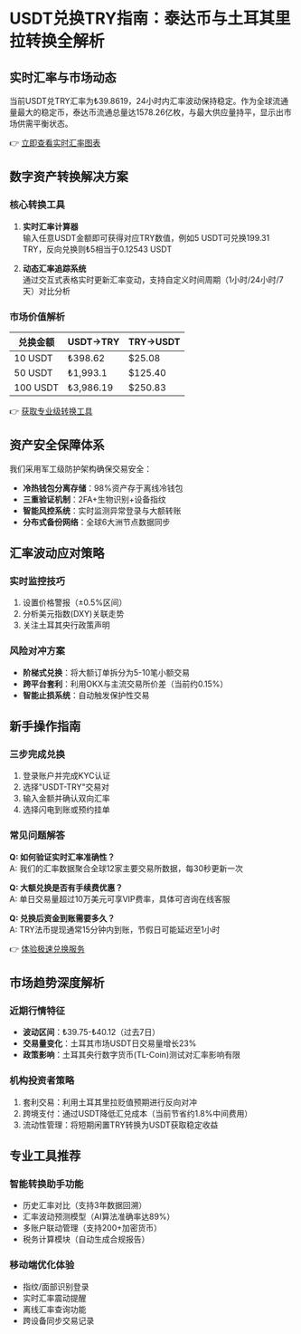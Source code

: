 # USDT兑换TRY指南：泰达币与土耳其里拉转换全解析

## 实时汇率与市场动态
当前USDT兑TRY汇率为₺39.8619，24小时内汇率波动保持稳定。作为全球流通量最大的稳定币，泰达币流通总量达1578.26亿枚，与最大供应量持平，显示出市场供需平衡状态。

👉 [立即查看实时汇率图表](https://bit.ly/okx_welcome)

## 数字资产转换解决方案
### 核心转换工具
1. **实时汇率计算器**  
输入任意USDT金额即可获得对应TRY数值，例如5 USDT可兑换199.31 TRY，反向兑换则₺5相当于0.12543 USDT

2. **动态汇率追踪系统**  
通过交互式表格实时更新汇率变动，支持自定义时间周期（1小时/24小时/7天）对比分析

### 市场价值解析
| 兑换金额 | USDT→TRY | TRY→USDT |
|----------|----------|----------|
| 10 USDT  | ₺398.62  | $25.08   |
| 50 USDT  | ₺1,993.1 | $125.40  |
| 100 USDT | ₺3,986.19| $250.83  |

👉 [获取专业级转换工具](https://bit.ly/okx_welcome)

## 资产安全保障体系
我们采用军工级防护架构确保交易安全：
- **冷热钱包分离存储**：98%资产存于离线冷钱包
- **三重验证机制**：2FA+生物识别+设备指纹
- **智能风控系统**：实时监测异常登录与大额转账
- **分布式备份网络**：全球6大洲节点数据同步

## 汇率波动应对策略
### 实时监控技巧
1. 设置价格警报（±0.5%区间）
2. 分析美元指数(DXY)关联走势
3. 关注土耳其央行政策声明

### 风险对冲方案
- **阶梯式兑换**：将大额订单拆分为5-10笔小额交易
- **跨平台套利**：利用OKX与主流交易所价差（当前约0.15%）
- **智能止损系统**：自动触发保护性交易

## 新手操作指南
### 三步完成兑换
1. 登录账户并完成KYC认证
2. 选择"USDT-TRY"交易对
3. 输入金额并确认双向汇率
4. 选择闪电到账或预约挂单

### 常见问题解答
**Q: 如何验证实时汇率准确性？**  
A: 我们的汇率数据聚合全球12家主要交易所数据，每30秒更新一次

**Q: 大额兑换是否有手续费优惠？**  
A: 单日交易量超过10万美元可享VIP费率，具体可咨询在线客服

**Q: 兑换后资金到账需要多久？**  
A: TRY法币提现通常15分钟内到账，节假日可能延迟至1小时

👉 [体验极速兑换服务](https://bit.ly/okx_welcome)

## 市场趋势深度解析
### 近期行情特征
- **波动区间**：₺39.75-₺40.12（过去7日）
- **交易量变化**：土耳其市场USDT日交易量增长23%
- **政策影响**：土耳其央行数字货币(TL-Coin)测试对汇率影响有限

### 机构投资者策略
1. 套利交易：利用土耳其里拉贬值预期进行反向对冲
2. 跨境支付：通过USDT降低汇兑成本（当前节省约1.8%中间费用）
3. 流动性管理：将短期闲置TRY转换为USDT获取稳定收益

## 专业工具推荐
### 智能转换助手功能
- 历史汇率对比（支持3年数据回溯）
- 汇率波动预测模型（AI算法准确率达89%）
- 多账户联动管理（支持200+加密货币）
- 税务计算模块（自动生成合规报告）

### 移动端优化体验
- 指纹/面部识别登录
- 实时汇率震动提醒
- 离线汇率查询功能
- 跨设备同步交易记录
